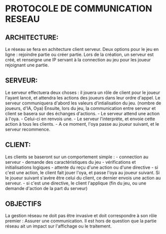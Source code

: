 # PROTOCOLE DE COMMUNICATION RESEAU
## ARCHITECTURE:
Le réseau se fera en achitecture client serveur. Deux options pour le jeu 
    en ligne : rejoindre partie ou créer partie.
Lors de la création, un serveur est créé, et renseigne une IP servant à la 
    connection au jeu pour les joueur rejoignant une partie.


## SERVEUR:
Le serveur effectuera deux choses : il jouera un rôle de client pour le 
    joueur l'ayant lancé, et attendra les actions des joueurs 
    dans leur ordre d'appel. 
Le serveur communiquera d'abord les valeurs d'intialisation du jeu. 
    (nombre de joueurs, d'IA, Oya)
Ensuite, lors du jeu, la communication entre serveur et client se basera sur 
    des échanges d'actions. 
    - Le serveur attend une action à l'oya.
    - Celui-ci en renvois une. 
    - Le serveur l'interprète, et envoie cette action à tous les clients.
    - A ce moment, l'oya passe au joueur suivant, et le serveur recommence.


## CLIENT:
Les clients se baseront sur un comportement simple :
    - connection au serveur
    - demande des caractéristiques du jeu
    - vérifications et initialisations logiques
    - attente du reçu d'une action ou d'une directive
    - si c'est une action, le client fait jouer l'oya, et passe l'oya au joueur
	suivant. Si le joueur suivant s'avère être celui du client, ce dernier 
	envois une action au serveur.
    - si c'est une directive, le client l'applique (fin du jeu, 
	ou une demande d'action de la part du serveur)


## OBJECTIFS
La gestion réseau ne doit pas être invasive et doit correspondre à son rôle premier :
Assurer une communication. Il est hors de question que la partie réseau ait un impact
sur l'affichage ou le traitement.
